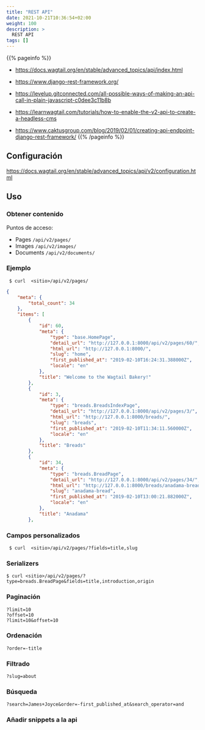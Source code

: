```yaml
---
title: "REST API"
date: 2021-10-21T10:36:54+02:00
weight: 100
description: >
  REST API
tags: []
---
```


{{% pageinfo %}}
* https://docs.wagtail.org/en/stable/advanced_topics/api/index.html
* https://www.django-rest-framework.org/
* https://levelup.gitconnected.com/all-possible-ways-of-making-an-api-call-in-plain-javascript-c0dee3c11b8b 
* https://learnwagtail.com/tutorials/how-to-enable-the-v2-api-to-create-a-headless-cms

* https://www.caktusgroup.com/blog/2019/02/01/creating-api-endpoint-django-rest-framework/
{{% /pageinfo %}}

## Configuración 
https://docs.wagtail.org/en/stable/advanced_topics/api/v2/configuration.html

## Uso

### Obtener contenido
Puntos de acceso:
* Pages `/api/v2/pages/`
* Images `/api/v2/images/`
* Documents `/api/v2/documents/`

### Ejemplo
` $ curl  <sitio>/api/v2/pages/`

```json
{
    "meta": {
        "total_count": 34
    },
    "items": [
        {
            "id": 60,
            "meta": {
                "type": "base.HomePage",
                "detail_url": "http://127.0.0.1:8000/api/v2/pages/60/",
                "html_url": "http://127.0.0.1:8000/",
                "slug": "home",
                "first_published_at": "2019-02-10T16:24:31.388000Z",
                "locale": "en"
            },
            "title": "Welcome to the Wagtail Bakery!"
        },
        {
            "id": 3,
            "meta": {
                "type": "breads.BreadsIndexPage",
                "detail_url": "http://127.0.0.1:8000/api/v2/pages/3/",
                "html_url": "http://127.0.0.1:8000/breads/",
                "slug": "breads",
                "first_published_at": "2019-02-10T11:34:11.560000Z",
                "locale": "en"
            },
            "title": "Breads"
        },
        {
            "id": 34,
            "meta": {
                "type": "breads.BreadPage",
                "detail_url": "http://127.0.0.1:8000/api/v2/pages/34/",
                "html_url": "http://127.0.0.1:8000/breads/anadama-bread/",
                "slug": "anadama-bread",
                "first_published_at": "2019-02-10T13:00:21.882000Z",
                "locale": "en"
            },
            "title": "Anadama"
        },
``` 
### Campos personalizados
` $ curl  <sitio>/api/v2/pages/?fields=title,slug`

### Serializers
`$ curl <sitio>/api/v2/pages/?type=breads.BreadPage&fields=title,introduction,origin`

### Paginación
```
?limit=10
?offset=10
?limit=10&offset=10
```
### Ordenación
`?order=-title`
### Filtrado
`?slug=about`

### Búsqueda
`?search=James+Joyce&order=-first_published_at&search_operator=and`

### Añadir snippets a la api


<!--
## serializers
```python
from rest_framework.serializers import ModelSerializer
from .models import Pelicula

class PeliculaSerializer(ModelSerializer):
    class Meta:
        model = Pelicula
        fields = (
            'url', 'title', 'slug', 'rating', 'link', 'year', 'imagen', 'cast', 'generos'
        )
```

## views

```python
from rest_framework.mixins import (
    CreateModelMixin, ListModelMixin, RetrieveModelMixin, UpdateModelMixin
)
from rest_framework.viewsets import GenericViewSet

from rest_framework import permissions

from .models import Pelicula
from .serializers import PeliculaSerializer

'''
GenericViewSet  # generic view functionality
CreateModelMixin  # handles POSTs
RetrieveModelMixin  # handles GETs for 1 object
UpdateModelMixin,  # handles PUTs and PATCHes
ListModelMixin):  # handles GETs for many objects
'''


class PeliculaViewSet(ListModelMixin, GenericViewSet):  # handles GETs for many Companies
    ''' 
    API Endpoint para mostrar películas
    '''

    serializer_class = PeliculaSerializer
    queryset = Pelicula.objects.all().order_by('-rating')
    # permission_classes = [permissions.IsAuthenticated]
```

## urls
```python
# urls.py
from django.urls import include, path
from rest_framework.routers import DefaultRouter
from .views import PeliculaViewSet


router = DefaultRouter()
router.register(r'pelicula', PeliculaViewSet)

urlpatterns = [
    path('', include(router.urls)),
    path('api-auth/', include('rest_framework.urls', namespace='rest_framework'))
]
```

## installed apps 
```python
    'rest_framework',
```

-->
